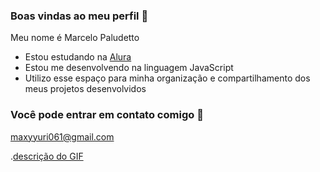 ### Boas vindas ao meu perfil 🍡

Meu nome é Marcelo Paludetto

- Estou estudando na [Alura](https://www.alura.com.br)
- Estou me desenvolvendo na linguagem JavaScript
- Utilizo esse espaço para minha organização e compartilhamento dos meus projetos desenvolvidos

### Você pode entrar em contato comigo 📧

maxyyuri061@gmail.com

 ![]().[descrição do GIF](https://tenor.com/pt-BR/view/fyodor-dostoevsky-bsd-bungo-stray-dogs-fyodor-dostoy-gif-14062091533137682542)
